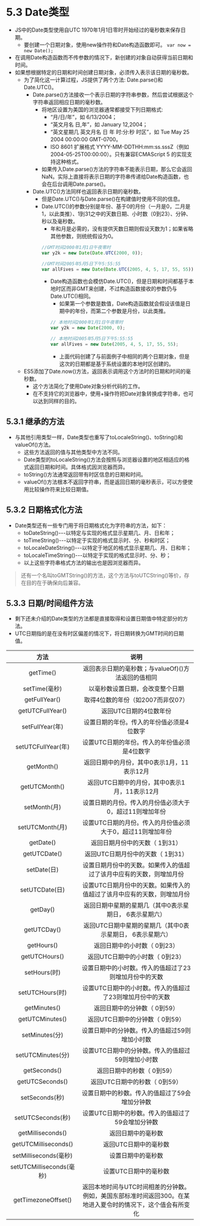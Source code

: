 # 5.3 Date类型

- JS中的Date类型使用自UTC 1970年1月1日零时开始经过的毫秒数来保存日期。
  - 要创建一个日期对象，使用new操作符和Date构造函数即可。
    `var now = new Date();`
- 在调用Date构造函数而不传参数的情况下，新创建的对象自动获得当前日期和时间。
- 如果想根据特定的日期和时间创建日期对象，必须传入表示该日期的毫秒数。
  - 为了简化这一计算过程，JS提供了两个方法: Date.parse()和Date.UTC()。
    - Date.parse()方法接收一个表示日期的字符串参数，然后尝试根据这个字符串返回相应日期的毫秒数。
      - 将地区设置为美国的浏览器通常都接受下列日期格式:
        - “月/日/年”，如 6/13/2004；
        - “英文月名 日,年”，如 January 12,2004；
        - “英文星期几 英文月名 日 年 时:分:秒 时区”，如 Tue May 25 2004 00:00:00 GMT-0700。
        - ISO 8601 扩展格式 YYYY-MM-DDTHH:mm:ss.sssZ（例如 2004-05-25T00:00:00）。只有兼容ECMAScript 5 的实现支持这种格式。
      - 如果传入Date.parse()方法的字符串不能表示日期，那么它会返回NaN。实际上直接将表示日期的字符串传递给Date构造函数，也会在后台调用Date.parse()。
    - Date.UTC()方法同样也返回表示日期的毫秒数。
      - 但是Date.UTC()与Date.parse()在构建值时使用不同的信息。
      - Date.UTC()的参数分别是年份、基于0的月份（一月是0，二月是1，以此类推）、1到31之中的天数日期、小时数（0到23）、分钟、秒以及毫秒数。
        - 年和月是必需的，没有提供天数日期则假设天数为1；如果省略其他参数，则统统假设为0。
        ```js
        //GMT时间2000年1月1日午夜零时
        var y2k = new Date(Date.UTC(2000, 0));

        //GMT时间2005年5月5日下午5:55:55
        var allFives = new Date(Date.UTC(2005, 4, 5, 17, 55, 55));
        ```
        - Date构造函数也会模仿Date.UTC()，但是日期和时间都基于本地时区而非GMT来创建，不过构造函数接收的参数仍与Date.UTC()相同。
          - 如果第一个参数是数值，Date构造函数就会假设该值是日期中的年份，而第二个参数是月份，以此类推。
          ```js
          // 本地时间2000年1月1日午夜零时
          var y2k = new Date(2000, 0);

          // 本地时间2005年5月5日下午5:55:55
          var allFives = new Date(2005, 4, 5, 17, 55, 55);
          ```
          - 上面代码创建了与前面例子中相同的两个日期对象，但是这次的日期都是基于系统设置的本地时区创建的。
  - ES5添加了Date.now()方法，返回表示调用这个方法时的日期和时间的毫秒数。
    - 这个方法简化了使用Date对象分析代码的工作。
    - 在不支持它的浏览器中，使用+操作符把Date对象转换成字符串，也可以达到同样的目的。

## 5.3.1 继承的方法

- 与其他引用类型一样，Date类型也重写了toLocaleString()、toString()和valueOf()方法。
  - 这些方法返回的值与其他类型中方法不同。
  - Date类型的toLocaleString()方法会按照与浏览器设置的地区相适应的格式返回日期和时间。具体格式因浏览器而异。
  - toString()方法通常返回带有时区信息的日期和时间。
  - valueOf()方法根本不返回字符串，而是返回日期的毫秒表示，可以方便使用比较操作符来比较日期值。

## 5.3.2 日期格式化方法

- Date类型还有一些专门用于将日期格式化为字符串的方法，如下：
  - toDateString()---以特定与实现的格式显示星期几、月、日和年；
  - toTimeString()---以特定于实现的格式显示时、分、秒和时区；
  - toLocaleDateString()---以特定于地区的格式显示星期几、月、日和年；
  - toLocaleTimeString()---以特定于实现的格式显示时、分、秒；
  - 以上这些字符串格式方法的输出也是因浏览器而异。
> 还有一个名叫toGMTString()的方法，这个方法与toUTCString()等价，存在目的在于确保向后兼容。

## 5.3.3 日期/时间组件方法

- 剩下还未介绍的Date类型的方法都是直接取得和设置日期值中特定部分的方法。
- UTC日期指的是在没有时区偏差的情况下，将日期转换为GMT时间的日期值。

| 方法 | 说明 |
| :-: | :-: |
| getTime() | 返回表示日期的毫秒数；与valueOf)()方法返回的值相同 |
| setTime(毫秒) | 以毫秒数设置日期，会改变整个日期 |
| getFullYear() | 取得4位数的年份（如2007而非仅07） |
| getUTCFullYear() | 返回UTC日期的4位数年份 |
| setFullYear(年) | 设置日期的年份。传入的年份值必须是4位数字 |
| setUTCFullYear(年) | 设置UTC日期的年份。传入的年份值必须是4位数字 |
| getMonth() | 返回日期中的月份，其中0表示1月，11表示12月 |
| getUTCMonth() | 返回UTC日期中的月份，其中0表示1月，11表示12月 |
| setMonth(月) | 设置日期的月份。传入的月份值必须大于0，超过11则增加年份 |
| setUTCMonth(月) | 设置UTC日期的月份。传入的月份值必须大于0，超过11则增加年份 |
| getDate() | 返回日期月份中的天数（ 1到31） |
| getUTCDate() | 返回UTC日期月份中的天数（ 1到31） |
| setDate(日) | 设置日期月份中的天数。如果传入的值超过了该月中应有的天数，则增加月份 |
| setUTCDate(日) | 设置UTC日期月份中的天数。如果传入的值超过了该月中应有的天数，则增加月份 |
| getDay() | 返回日期中星期的星期几（其中0表示星期日， 6表示星期六） |
| getUTCDay() | 返回UTC日期中星期的星期几（其中0表示星期日， 6表示星期六） |
| getHours() | 返回日期中的小时数（ 0到23） |
| getUTCHours() | 返回UTC日期中的小时数（ 0到23） |
| setHours(时) | 设置日期中的小时数。传入的值超过了23则增加月份中的天数 |
| setUTCHours(时) | 设置UTC日期中的小时数。传入的值超过了23则增加月份中的天数 |
| getMinutes() | 返回日期中的分钟数（ 0到59） |
| getUTCMinutes() | 返回UTC日期中的分钟数（ 0到59） |
| setMinutes(分) | 设置日期中的分钟数。传入的值超过59则增加小时数 |
| setUTCMinutes(分) | 设置UTC日期中的分钟数。传入的值超过59则增加小时数 |
| getSeconds() | 返回日期中的秒数（ 0到59） |
| getUTCSeconds() | 返回UTC日期中的秒数（ 0到59） |
| setSeconds(秒) | 设置日期中的秒数。传入的值超过了59会增加分钟数 |
| setUTCSeconds(秒) | 设置UTC日期中的秒数。传入的值超过了59会增加分钟数 |
| getMilliseconds() | 返回日期中的毫秒数 |
| getUTCMilliseconds() | 返回UTC日期中的毫秒数 |
| setMilliseconds(毫秒) | 设置日期中的毫秒数 |
| setUTCMilliseconds(毫秒) | 设置UTC日期中的毫秒数 |
| getTimezoneOffset() | 返回本地时间与UTC时间相差的分钟数。例如，美国东部标准时间返回300。在某地进入夏令时的情况下，这个值会有所变化 |